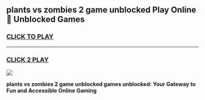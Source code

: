 
## plants vs zombies 2 game unblocked Play Online 👋 Unblocked Games
<h3>
<a href="https://premium.freeplayer.one?title=plants_vs_zombies_2_game_unblocked&ref=19F">CLICK TO PLAY</a></h3>
<hr>

<h3>
<a href="https://premium.freeplayer.one?title=plants_vs_zombies_2_game_unblocked&ref=19F">CLICK 2 PLAY</a>
  
</h3>

<a href="https://premium.freeplayer.one?title=plants_vs_zombies_2_game_unblocked&ref=19F"><img src="https://clearcache.store/games.png"></a>


**plants vs zombies 2 game unblocked games unblocked: Your Gateway to Fun and Accessible Online Gaming**
